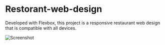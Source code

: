 # Restorant-web-design

Developed with Flexbox, this project is a responsive restaurant web design that is compatible with all devices.

![Screenshot](screenshot.png)



